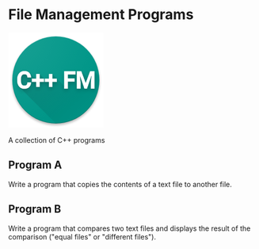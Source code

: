 # File Management Programs
<img src="https://github.com/folgore95/filemanagement/blob/master/logo.png"/>

A collection of C++ programs

## Program A

Write a program that copies the contents of a text file to another file.

## Program B

Write a program that compares two text files and displays the result of the comparison ("equal files" or
"different files").

